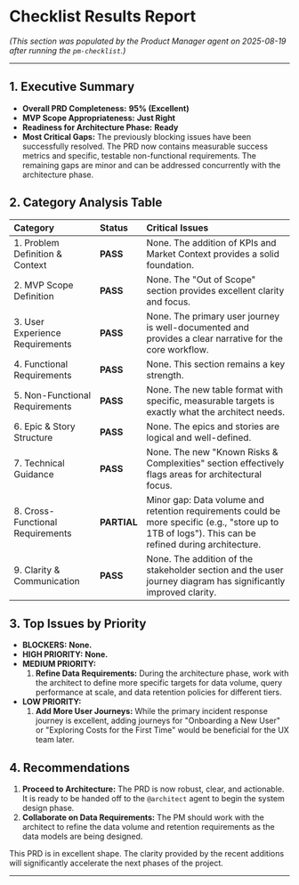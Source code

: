 # Checklist Results Report

*(This section was populated by the Product Manager agent on 2025-08-19 after running the `pm-checklist`.)*

---

## 1. Executive Summary

*   **Overall PRD Completeness:** **95% (Excellent)**
*   **MVP Scope Appropriateness:** **Just Right**
*   **Readiness for Architecture Phase:** **Ready**
*   **Most Critical Gaps:** The previously blocking issues have been successfully resolved. The PRD now contains measurable success metrics and specific, testable non-functional requirements. The remaining gaps are minor and can be addressed concurrently with the architecture phase.

## 2. Category Analysis Table

| Category | Status | Critical Issues |
| :--- | :--- | :--- |
| 1. Problem Definition & Context | **PASS** | None. The addition of KPIs and Market Context provides a solid foundation. |
| 2. MVP Scope Definition | **PASS** | None. The "Out of Scope" section provides excellent clarity and focus. |
| 3. User Experience Requirements | **PASS** | None. The primary user journey is well-documented and provides a clear narrative for the core workflow. |
| 4. Functional Requirements | **PASS** | None. This section remains a key strength. |
| 5. Non-Functional Requirements | **PASS** | None. The new table format with specific, measurable targets is exactly what the architect needs. |
| 6. Epic & Story Structure | **PASS** | None. The epics and stories are logical and well-defined. |
| 7. Technical Guidance | **PASS** | None. The new "Known Risks & Complexities" section effectively flags areas for architectural focus. |
| 8. Cross-Functional Requirements | **PARTIAL**| Minor gap: Data volume and retention requirements could be more specific (e.g., "store up to 1TB of logs"). This can be refined during architecture. |
| 9. Clarity & Communication | **PASS** | None. The addition of the stakeholder section and the user journey diagram has significantly improved clarity. |

## 3. Top Issues by Priority

*   **BLOCKERS:** **None.**
*   **HIGH PRIORITY:** **None.**
*   **MEDIUM PRIORITY:**
    1.  **Refine Data Requirements:** During the architecture phase, work with the architect to define more specific targets for data volume, query performance at scale, and data retention policies for different tiers.
*   **LOW PRIORITY:**
    1.  **Add More User Journeys:** While the primary incident response journey is excellent, adding journeys for "Onboarding a New User" or "Exploring Costs for the First Time" would be beneficial for the UX team later.

## 4. Recommendations

1.  **Proceed to Architecture:** The PRD is now robust, clear, and actionable. It is ready to be handed off to the `@architect` agent to begin the system design phase.
2.  **Collaborate on Data Requirements:** The PM should work with the architect to refine the data volume and retention requirements as the data models are being designed.

This PRD is in excellent shape. The clarity provided by the recent additions will significantly accelerate the next phases of the project.

---

